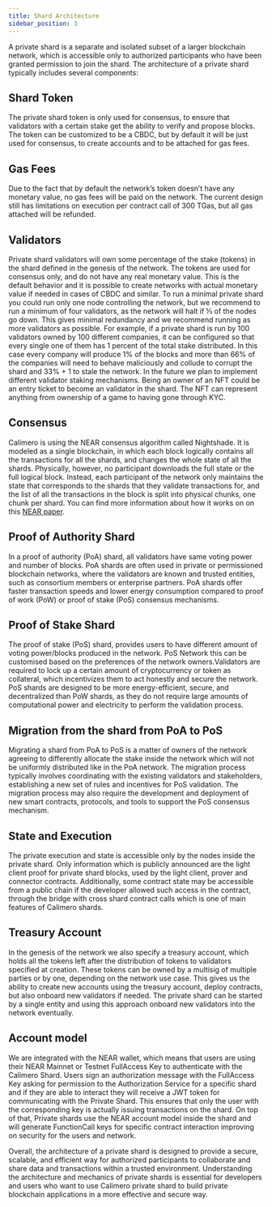 ```yaml
---
title: Shard Architecture
sidebar_position: 3
---
```


A private shard is a separate and isolated subset of a larger blockchain network, which is accessible only to authorized participants who have been granted permission to join the shard. The architecture of a private shard typically includes several components:

## Shard Token
The private shard token is only used for consensus, to ensure that validators with a certain stake get the ability to verify and propose blocks. The token can be customized to be a CBDC, but by default it will be just used for consensus, to create accounts and to be attached for gas fees.
  
## Gas Fees 
Due to the fact that by default the network’s token doesn’t have any monetary value, no gas fees will be paid on the network. The current design still has limitations on execution per contract call of 300 TGas, but all gas attached will be refunded. 

## Validators
Private shard validators will own some percentage of the stake (tokens) in the shard defined in the genesis of the network. The tokens are used for consensus only, and do not have any real monetary value. This is the default behavior and it is possible to create networks with actual monetary value if needed in cases of CBDC and similar. To run a minimal private shard you could run only one node controlling the network, but we recommend to run a minimum of four validators, as the network will halt if ⅓ of the nodes go down. This gives minimal redundancy and we recommend running as more validators as possible.
For example, if a private shard is run by 100 validators owned by 100 different companies, it can be configured so that every single one of them has 1 percent of the total stake distributed. In this case every company will produce 1% of the blocks and more than 66% of the companies will need to behave maliciously and collude to corrupt the shard and 33% + 1 to stale the network.
In the future we plan to implement different validator staking mechanisms. Being an owner of an NFT could be an entry ticket to become an validator in the shard. The NFT can represent anything from ownership of a game to having gone through KYC.

## Consensus
Calimero is using the NEAR consensus algorithm called Nightshade. It is modeled as a single blockchain, in which each block logically contains all the transactions for all the shards, and changes the whole state of all the shards. Physically, however, no participant downloads the full state or the full logical block. Instead, each participant of the network only maintains the state that corresponds to the shards that they validate transactions for, and the list of all the transactions in the block is split into physical chunks, one chunk per shard. You can find more information about how it works on on this [NEAR paper](https://near.org/papers/nightshade/#nightshade).

## Proof of Authority Shard
In a proof of authority (PoA) shard, all validators have same voting power and number of blocks. PoA shards are often used in private or permissioned blockchain networks, where the validators are known and trusted entities, such as consortium members or enterprise partners. PoA shards offer faster transaction speeds and lower energy consumption compared to proof of work (PoW) or proof of stake (PoS) consensus mechanisms.

## Proof of Stake Shard
The proof of stake (PoS) shard, provides users to have different amount of voting power/blocks produced in the network. PoS Network this can be customised based on the preferences of the network owners.Validators are required to lock up a certain amount of cryptocurrency or token as collateral, which incentivizes them to act honestly and secure the network. PoS shards are designed to be more energy-efficient, secure, and decentralized than PoW shards, as they do not require large amounts of computational power and electricity to perform the validation process. 

## Migration from the shard from PoA to PoS
Migrating a shard from PoA to PoS is a matter of owners of the network agreeing to differently allocate the stake inside the network which will not be uniformly distributed like in the PoA network. The migration process typically involves coordinating with the existing validators and stakeholders, establishing a new set of rules and incentives for PoS validation. The migration process may also require the development and deployment of new smart contracts, protocols, and tools to support the PoS consensus mechanism. 

## State and Execution
The private execution and state is accessible only by the nodes inside the private shard. Only information which is publicly announced are the light client proof for private shard blocks, used by the light client, prover and connector contracts.
Additionally, some contract state may be accessible from a public chain if the developer allowed such access in the contract, through the bridge with cross shard contract calls which is one of main features of Calimero shards.

## Treasury Account
In the genesis of the network we also specify a treasury account, which holds all the tokens left after the distribution of tokens to validators specified at creation. These tokens can be owned by a multisig of multiple parties or by one, depending on the network use case. This gives us the ability to create new accounts using the treasury account, deploy contracts, but also onboard new validators if needed. The private shard can be started by a single entity and using this approach onboard new validators into the network eventually.

## Account model
We are integrated with the NEAR wallet, which means that users are using their NEAR Mainnet or Testnet FullAccess Key to authenticate with the Calimero Shard. Users sign an authorization message with the FullAccess Key asking for permission to the Authorization Service for a specific shard and if they are able to interact they will receive a JWT token for communicating with the Private Shard. This ensures that only the user with the corresponding key is actually issuing transactions on the shard.
On top of that, Private shards use the NEAR account model inside the shard and will generate FunctionCall keys for specific contract interaction improving on security for the users and network.


Overall, the architecture of a private shard is designed to provide a secure, scalable, and efficient way for authorized participants to collaborate and share data and transactions within a trusted environment. Understanding the architecture and mechanics of private shards is essential for developers and users who want to use Calimero private shard to build private blockchain applications in a more effective and secure way.